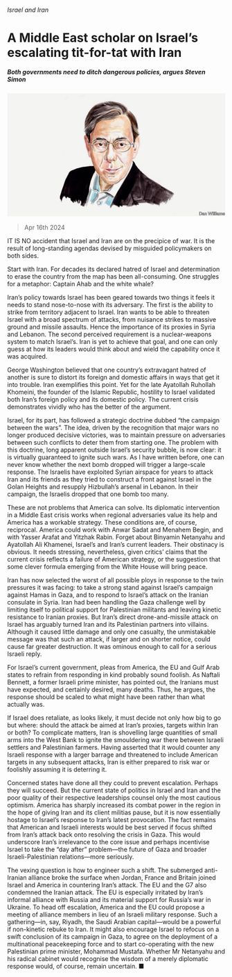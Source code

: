 ###### Israel and Iran

# A Middle East scholar on Israel’s escalating tit-for-tat with Iran 

##### Both governments need to ditch dangerous policies, argues Steven Simon 

![image](images/20231104_BID002.jpg) 

> Apr 16th 2024 

IT IS NO accident that Israel and Iran are on the precipice of war. It is the result of long-standing agendas devised by misguided policymakers on both sides.


Start with Iran. For decades its declared hatred of Israel and determination to erase the country from the map has been all-consuming. One struggles for a metaphor: Captain Ahab and the white whale? 


Iran’s policy towards Israel has been geared towards two things it feels it needs to stand nose-to-nose with its adversary. The first is the ability to strike from territory adjacent to Israel. Iran wants to be able to threaten Israel with a broad spectrum of attacks, from nuisance strikes to massive ground and missile assaults. Hence the importance of its proxies in Syria and Lebanon. The second perceived requirement is a nuclear-weapons system to match Israel’s. Iran is yet to achieve that goal, and one can only guess at how its leaders would think about and wield the capability once it was acquired.

George Washington believed that one country’s extravagant hatred of another is sure to distort its foreign and domestic affairs in ways that get it into trouble. Iran exemplifies this point. Yet for the late Ayatollah Ruhollah Khomeini, the founder of the Islamic Republic, hostility to Israel validated both Iran’s foreign policy and its domestic policy. The current crisis demonstrates vividly who has the better of the argument.


Israel, for its part, has followed a strategic doctrine dubbed “the campaign between the wars”. The idea, driven by the recognition that major wars no longer produced decisive victories, was to maintain pressure on adversaries between such conflicts to deter them from starting one. The problem with this doctrine, long apparent outside Israel’s security bubble, is now clear: it is virtually guaranteed to ignite such wars. As I have written before, one can never know whether the next bomb dropped will trigger a large-scale response. The Israelis have exploited Syrian airspace for years to attack Iran and its friends as they tried to construct a front against Israel in the Golan Heights and resupply Hizbullah’s arsenal in Lebanon. In their campaign, the Israelis dropped that one bomb too many.


These are not problems that America can solve. Its diplomatic intervention in a Middle East crisis works when regional adversaries value its help and America has a workable strategy. These conditions are, of course, reciprocal. America could work with Anwar Sadat and Menahem Begin, and with Yasser Arafat and Yitzhak Rabin. Forget about Binyamin Netanyahu and Ayatollah Ali Khamenei, Israel’s and Iran’s current leaders. Their obstinacy is obvious. It needs stressing, nevertheless, given critics’ claims that the current crisis reflects a failure of American strategy, or the suggestion that some clever formula emerging from the White House will bring peace.


Iran has now selected the worst of all possible ploys in response to the twin pressures it was facing: to take a strong stand against Israel’s campaign against Hamas in Gaza, and to respond to Israel’s attack on the Iranian consulate in Syria. Iran had been handling the Gaza challenge well by limiting itself to political support for Palestinian militants and leaving kinetic resistance to Iranian proxies. But Iran’s direct drone-and-missile attack on Israel has arguably turned Iran and its Palestinian partners into villains. Although it caused little damage and only one casualty, the unmistakable message was that such an attack, if larger and on shorter notice, could cause far greater destruction. It was ominous enough to call for a serious Israeli reply.

For Israel’s current government, pleas from America, the EU and Gulf Arab states to refrain from responding in kind probably sound foolish. As Naftali Bennett, a former Israeli prime minister, has pointed out, the Iranians must have expected, and certainly desired, many deaths. Thus, he argues, the response should be scaled to what might have been rather than what actually was. 

If Israel does retaliate, as looks likely, it must decide not only how big to go but where: should the attack be aimed at Iran’s proxies, targets within Iran or both? To complicate matters, Iran is shovelling large quantities of small arms into the West Bank to ignite the smouldering war there between Israeli settlers and Palestinian farmers. Having asserted that it would counter any Israeli response with a larger barrage and threatened to include American targets in any subsequent attacks, Iran is either prepared to risk war or foolishly assuming it is deterring it. 

Concerned states have done all they could to prevent escalation. Perhaps they will succeed. But the current state of politics in Israel and Iran and the poor quality of their respective leaderships counsel only the most cautious optimism. America has sharply increased its combat power in the region in the hope of giving Iran and its client militias pause, but it is now essentially hostage to Israel’s response to Iran’s latest provocation. The fact remains that American and Israeli interests would be best served if focus shifted from Iran’s attack back onto resolving the crisis in Gaza. This would underscore Iran’s irrelevance to the core issue and perhaps incentivise Israel to take the “day after” problem—the future of Gaza and broader Israeli-Palestinian relations—more seriously.

The vexing question is how to engineer such a shift. The submerged anti-Iranian alliance broke the surface when Jordan, France and Britain joined Israel and America in countering Iran’s attack. The EU and the G7 also condemned the Iranian attack. The EU is especially irritated by Iran’s informal alliance with Russia and its material support for Russia’s war in Ukraine. To head off escalation, America and the EU could propose a meeting of alliance members in lieu of an Israeli military response. Such a gathering—in, say, Riyadh, the Saudi Arabian capital—would be a powerful if non-kinetic rebuke to Iran. It might also encourage Israel to refocus on a swift conclusion of its campaign in Gaza, to agree on the deployment of a multinational peacekeeping force and to start co-operating with the new Palestinian prime minister, Mohammad Mustafa. Whether Mr Netanyahu and his radical cabinet would recognise the wisdom of a merely diplomatic response would, of course, remain uncertain. ■


